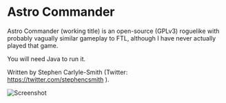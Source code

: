 # Astro Commander
Astro Commander (working title) is an open-source (GPLv3) roguelike with probably vagually similar gameplay to FTL, although I have never actually played that game.

You will need Java to run it.

Written by Stephen Carlyle-Smith (Twitter: https://twitter.com/stephencsmith ).

![Screenshot](http://i.imgur.com/qKKR043.png)